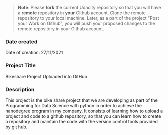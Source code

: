 >**Note**: Please **fork** the current Udacity repository so that you will have a **remote** repository in **your** Github account. Clone the remote repository to your local machine. Later, as a part of the project "Post your Work on Github", you will push your proposed changes to the remote repository in your Github account.

### Date created

Date of creation: 27/11/2021

### Project Title
Bikeshare Project Uploaded into GitHub

### Description

This project is the bike share project that we are developing as part of the Programming for Data Science with python in order to achieve the nanodegree program in my company, It consists of learning how to upload a project and code to a github repository, so that you can learn how to create a repository and maintain the code with the version control tools provided by git hub.



